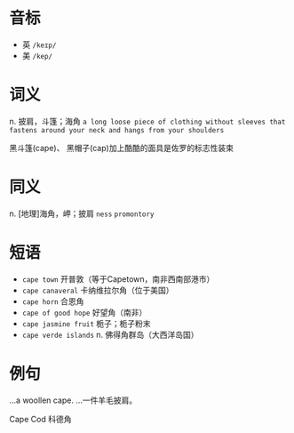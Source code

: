 # 音标

- 英 `/keɪp/`
- 美 `/kep/`

# 词义

n. 披肩，斗篷；海角
`a long loose piece of clothing without sleeves that fastens around your neck and hangs from your shoulders`



黑斗篷(cape)、 黑帽子(cap)加上酷酷的面具是佐罗的标志性装束

# 同义

n. [地理]海角，岬；披肩
`ness` `promontory`

# 短语

- `cape town` 开普敦（等于Capetown，南非西南部港市）
- `cape canaveral` 卡纳维拉尔角（位于美国）
- `cape horn` 合恩角
- `cape of good hope` 好望角（南非）
- `cape jasmine fruit` 栀子；栀子粉末
- `cape verde islands` n. 佛得角群岛（大西洋岛国）

# 例句

...a woollen cape.
…一件羊毛披肩。

Cape Cod
科德角


